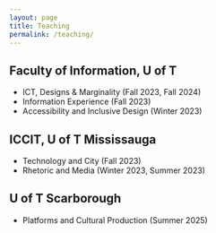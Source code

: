 ```yaml
---
layout: page
title: Teaching
permalink: /teaching/
---
```


## Faculty of Information, U of T
* ICT, Designs & Marginality (Fall 2023, Fall 2024)
* Information Experience (Fall 2023)
* Accessibility and Inclusive Design (Winter 2023)

## ICCIT, U of T Mississauga
* Technology and City (Fall 2023)
* Rhetoric and Media (Winter 2023, Summer 2023)

## U of T Scarborough
* Platforms and Cultural Production (Summer 2025)
